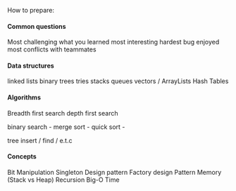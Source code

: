How to prepare:

#### Common questions
Most challenging
what you learned
most interesting
hardest bug
enjoyed most
conflicts with teammates

#### Data structures
linked lists
binary trees
tries
stacks
queues
vectors / ArrayLists
Hash Tables

#### Algorithms
Breadth first search
depth first search

binary search -
merge sort -
quick sort -

tree insert / find / e.t.c

#### Concepts
Bit Manipulation
Singleton Design pattern
Factory design Pattern
Memory (Stack vs Heap)
Recursion
Big-O Time
